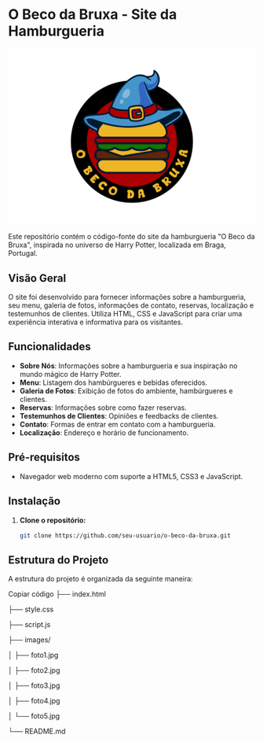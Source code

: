 # O Beco da Bruxa - Site da Hamburgueria

![Logo de O Beco da Bruxa](images/logo.png)

Este repositório contém o código-fonte do site da hamburgueria "O Beco da Bruxa", inspirada no universo de Harry Potter, localizada em Braga, Portugal.

## Visão Geral

O site foi desenvolvido para fornecer informações sobre a hamburgueria, seu menu, galeria de fotos, informações de contato, reservas, localização e testemunhos de clientes. Utiliza HTML, CSS e JavaScript para criar uma experiência interativa e informativa para os visitantes.

## Funcionalidades

- **Sobre Nós**: Informações sobre a hamburgueria e sua inspiração no mundo mágico de Harry Potter.
- **Menu**: Listagem dos hambúrgueres e bebidas oferecidos.
- **Galeria de Fotos**: Exibição de fotos do ambiente, hambúrgueres e clientes.
- **Reservas**: Informações sobre como fazer reservas.
- **Testemunhos de Clientes**: Opiniões e feedbacks de clientes.
- **Contato**: Formas de entrar em contato com a hamburgueria.
- **Localização**: Endereço e horário de funcionamento.

## Pré-requisitos

- Navegador web moderno com suporte a HTML5, CSS3 e JavaScript.

## Instalação

1. **Clone o repositório:**

   ```bash
   git clone https://github.com/seu-usuario/o-beco-da-bruxa.git

## Estrutura do Projeto
A estrutura do projeto é organizada da seguinte maneira:

Copiar código
├── index.html

├── style.css

├── script.js

├── images/

│   ├── foto1.jpg

│   ├── foto2.jpg

│   ├── foto3.jpg

│   ├── foto4.jpg

│   └── foto5.jpg

└── README.md
